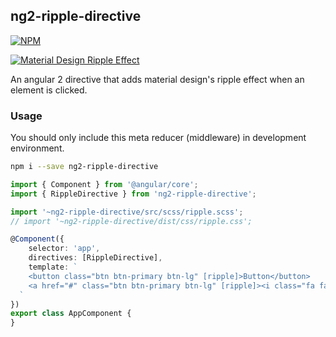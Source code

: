 ## ng2-ripple-directive

[![NPM](https://nodei.co/npm/ng2-ripple-directive.png)][1]  
  
[![Material Design Ripple Effect](http://i.imgur.com/lFrHd8C.gif)][1]

An angular 2 directive that adds material design's ripple effect when an element is clicked.


### Usage

You should only include this meta reducer (middleware) in development environment.

```sh
npm i --save ng2-ripple-directive
```


```ts
import { Component } from '@angular/core';
import { RippleDirective } from 'ng2-ripple-directive';

import '~ng2-ripple-directive/src/scss/ripple.scss';
// import '~ng2-ripple-directive/dist/css/ripple.css';

@Component({
    selector: 'app',
    directives: [RippleDirective],
    template: `
    <button class="btn btn-primary btn-lg" [ripple]>Button</button>
    <a href="#" class="btn btn-primary btn-lg" [ripple]><i class="fa fa-cog fa-fw"></i>Anchor</a>
  `
})
export class AppComponent {
}
```

[1]: https://www.npmjs.com/package/ng2-ripple-directive